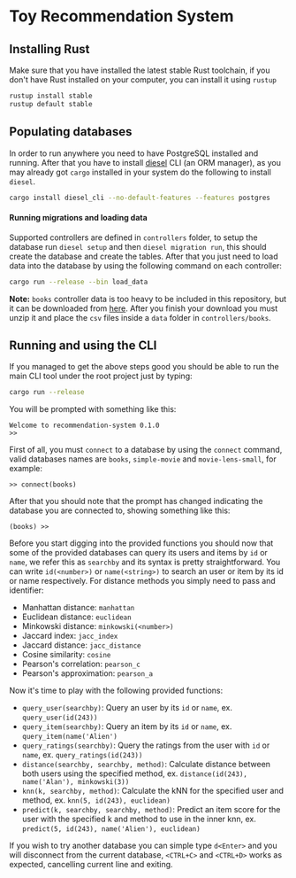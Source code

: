 # Toy Recommendation System

## Installing Rust 
Make sure that you have installed the latest stable Rust toolchain, if you
don't have Rust installed on your computer, you can install it using `rustup`

```bash
rustup install stable
rustup default stable
```
## Populating databases
In order to run anywhere you need to have PostgreSQL installed and running. After
that you have to install [diesel](http://diesel.rs/) CLI (an ORM manager), as you 
may already got `cargo` installed in your system do the following to install `diesel`.

```bash
cargo install diesel_cli --no-default-features --features postgres
```

#### Running migrations and loading data
Supported controllers are defined in `controllers` folder, to setup the database 
run `diesel setup` and then `diesel migration run`, this should create the database 
and create the tables. After that you just need to load data into the database by using 
the following command on each controller:

```bash
cargo run --release --bin load_data
```

**Note:** `books` controller data is too heavy to be included in this repository, but 
it can be downloaded from [here](http://guidetodatamining.com/assets/data/BX-Dump.zip).
After you finish your download you must unzip it and place the `csv` files inside a `data`
folder in `controllers/books`.


## Running and using the CLI
If you managed to get the above steps good you should be able to run the main CLI
tool under the root project just by typing:

```bash
cargo run --release
```

You will be prompted with something like this:

```
Welcome to recommendation-system 0.1.0
>> 
```

First of all, you must `connect` to a database by using the `connect` command, valid
databases names are `books`, `simple-movie` and `movie-lens-small`, for example:

```
>> connect(books)
```

After that you should note that the prompt has changed indicating the database you are
connected to, showing something like this:

```
(books) >>
```

Before you start digging into the provided functions you should now that some of the provided databases can query its users and items by `id` or `name`, we refer this as `searchby` and its syntax is pretty straightforward. You can write `id(<number>)` or `name(<string>)` to search an user or item by its id or name respectively. For distance methods you simply need to pass and identifier:

- Manhattan distance: `manhattan`
- Euclidean distance: `euclidean`
- Minkowski distance: `minkowski(<number>)`
- Jaccard index: `jacc_index`
- Jaccard distance: `jacc_distance`
- Cosine similarity: `cosine`
- Pearson's correlation: `pearson_c`
- Pearson's approximation: `pearson_a`

Now it's time to play with the following provided functions:
- `query_user(searchby)`: Query an user by its `id` or `name`, ex. `query_user(id(243))`
- `query_item(searchby)`: Query an item by its `id` or `name`, ex. `query_item(name('Alien')`
- `query_ratings(searchby)`: Query the ratings from the user with `id` or `name`, ex. `query_ratings(id(243))`
- `distance(searchby, searchby, method)`: Calculate distance between both users using the specified method, ex. `distance(id(243), name('Alan'), minkowski(3))`
- `knn(k, searchby, method)`: Calculate the kNN for the specified user and method, ex. `knn(5, id(243), euclidean)`
- `predict(k, searchby, searchby, method)`: Predict an item score for the user with the specified k and method to use in the inner knn, ex. `predict(5, id(243), name('Alien'), euclidean)`

If you wish to try another database you can simple type `d<Enter>` and you will disconnect from the current database, `<CTRL+C>` and `<CTRL+D>` works as expected, cancelling current line and exiting.